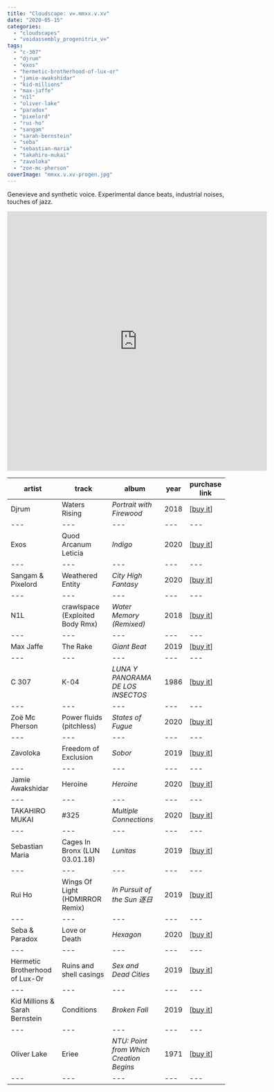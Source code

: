 ```yaml
---
title: "Cloudscape: v∞.mmxx.v.xv"
date: "2020-05-15"
categories: 
  - "cloudscapes"
  - "voidassembly_progenitrix_v∞"
tags: 
  - "c-307"
  - "djrum"
  - "exos"
  - "hermetic-brotherhood-of-lux-or"
  - "jamie-awakshidar"
  - "kid-millions"
  - "max-jaffe"
  - "n1l"
  - "oliver-lake"
  - "paradox"
  - "pixelord"
  - "rui-ho"
  - "sangam"
  - "sarah-bernstein"
  - "seba"
  - "sebastian-maria"
  - "takahiro-mukai"
  - "zavoloka"
  - "zoe-mc-pherson"
coverImage: "mmxx.v.xv-progen.jpg"
---
```


Genevieve and synthetic voice. Experimental dance beats, industrial noises, touches of jazz.

<iframe src="https://www.mixcloud.com/widget/iframe/?feed=%2Feveningoflight%2Fmmxxvxv%2F" width="600" height="600" frameborder="0"></iframe>

| **artist** | **track** | **album** | **year** | **purchase link** |
| --- | --- | --- | --- | --- |
| Djrum | Waters Rising | _Portrait with Firewood_ | 2018 | \[[buy it](https://djrum.bandcamp.com/album/portrait-with-firewood)\] |
| --- | --- | --- | --- | --- |
| Exos | Quod Arcanum Leticia | _Indigo_ | 2020 | \[[buy it](https://figure-music.bandcamp.com/album/indigo)\] |
| --- | --- | --- | --- | --- |
| Sangam & Pixelord | Weathered Entity | _City High Fantasy_ | 2020 | \[[buy it](https://hyperboloidrecords.com/album/city-high-fantasy)\] |
| --- | --- | --- | --- | --- |
| N1L | crawlspace (Exploited Body Rmx) | _Water Memory (Remixed)_ | 2018 | \[[buy it](https://n1lmusic.bandcamp.com/album/water-memory-remixed)\] |
| --- | --- | --- | --- | --- |
| Max Jaffe | The Rake | _Giant Beat_ | 2019 | \[[buy it](https://maxjaffe.bandcamp.com/album/giant-beat-2)\] |
| --- | --- | --- | --- | --- |
| C 307 | K-04 | _LUNA Y PANORAMA DE LOS INSECTOS_ | 1986 | \[[buy it](https://www.discogs.com/Various-Luna-Y-Panorama-De-Los-Insectos/release/1526398)\] |
| --- | --- | --- | --- | --- |
| Zoë Mc Pherson | Power fluids (pitchless) | _States of Fugue_ | 2020 | \[[buy it](https://sfx-space.bandcamp.com/album/states-of-fugue-sf02)\] |
| --- | --- | --- | --- | --- |
| Zavoloka | Freedom of Exclusion | _Sobor_ | 2019 | \[[buy it](https://shop.zavoloka.com/album/sobor)\] |
| --- | --- | --- | --- | --- |
| Jamie Awakshidar | Heroine | _Heroine_ | 2020 | \[[buy it](https://jamieawakshidar.bandcamp.com/album/heroine)\] |
| --- | --- | --- | --- | --- |
| TAKAHIRO MUKAI | #325 | _Multiple Connections_ | 2020 | \[[buy it](https://houdinimansions.bandcamp.com/album/multiple-connections)\] |
| --- | --- | --- | --- | --- |
| Sebastian Maria | Cages In Bronx (LUN 03.01.18) | _Lunitas_ | 2019 | \[[buy it](https://sebastianmaria.bandcamp.com/album/lunitas)\] |
| --- | --- | --- | --- | --- |
| Rui Ho | Wings Of Light (HDMIRROR Remix) | _In Pursuit of the Sun 逐日_ | 2019 | \[[buy it](https://ruiho.bandcamp.com/album/in-pursuit-of-the-sun)\] |
| --- | --- | --- | --- | --- |
| Seba & Paradox | Love or Death | _Hexagon_ | 2020 | \[[buy it](https://metalheadz.bandcamp.com/album/meta080-hexagon-love-or-death)\] |
| --- | --- | --- | --- | --- |
| Hermetic Brotherhood of Lux-Or | Ruins and shell casings | _Sex and Dead Cities_ | 2019 | \[[buy it](https://boringmachines.bandcamp.com/album/hermetic-brotherhood-of-lux-or-sex-and-dead-cities)\] |
| --- | --- | --- | --- | --- |
| Kid Millions & Sarah Bernstein | Conditions | _Broken Fall_ | 2019 | \[[buy it](https://kidmillionssarahbernstein.bandcamp.com/album/broken-fall)\] |
| --- | --- | --- | --- | --- |
| Oliver Lake | Eriee | _NTU: Point from Which Creation Begins_ | 1971 | \[[buy it](https://www.discogs.com/Oliver-Lake-NTU-Point-From-Which-Creation-Begins/master/519081)\] |
| --- | --- | --- | --- | --- |
